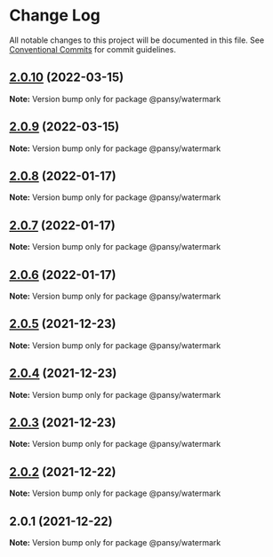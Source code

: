 # Change Log

All notable changes to this project will be documented in this file.
See [Conventional Commits](https://conventionalcommits.org) for commit guidelines.

## [2.0.10](https://github.com/pansyjs/watermark/compare/@pansy/watermark@2.0.9...@pansy/watermark@2.0.10) (2022-03-15)

**Note:** Version bump only for package @pansy/watermark





## [2.0.9](https://github.com/pansyjs/watermark/compare/@pansy/watermark@2.0.8...@pansy/watermark@2.0.9) (2022-03-15)

**Note:** Version bump only for package @pansy/watermark





## [2.0.8](https://github.com/pansyjs/watermark/compare/@pansy/watermark@2.0.7...@pansy/watermark@2.0.8) (2022-01-17)

**Note:** Version bump only for package @pansy/watermark





## [2.0.7](https://github.com/pansyjs/watermark/compare/@pansy/watermark@2.0.6...@pansy/watermark@2.0.7) (2022-01-17)

**Note:** Version bump only for package @pansy/watermark





## [2.0.6](https://github.com/pansyjs/watermark/compare/@pansy/watermark@2.0.5...@pansy/watermark@2.0.6) (2022-01-17)

**Note:** Version bump only for package @pansy/watermark





## [2.0.5](https://github.com/pansyjs/watermark/compare/@pansy/watermark@2.0.4...@pansy/watermark@2.0.5) (2021-12-23)

**Note:** Version bump only for package @pansy/watermark





## [2.0.4](https://github.com/pansyjs/watermark/compare/@pansy/watermark@2.0.3...@pansy/watermark@2.0.4) (2021-12-23)

**Note:** Version bump only for package @pansy/watermark





## [2.0.3](https://github.com/pansyjs/watermark/compare/@pansy/watermark@2.0.2...@pansy/watermark@2.0.3) (2021-12-23)

**Note:** Version bump only for package @pansy/watermark





## [2.0.2](https://github.com/pansyjs/watermark/compare/@pansy/watermark@2.0.1...@pansy/watermark@2.0.2) (2021-12-22)

**Note:** Version bump only for package @pansy/watermark





## 2.0.1 (2021-12-22)

**Note:** Version bump only for package @pansy/watermark
